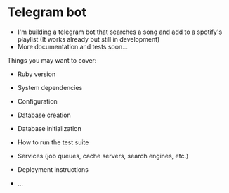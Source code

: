# Telegram bot

- I'm building a telegram bot that searches a song and add to a spotify's playlist (It works already but still in development)
- More documentation and tests soon...

Things you may want to cover:

* Ruby version

* System dependencies

* Configuration

* Database creation

* Database initialization

* How to run the test suite

* Services (job queues, cache servers, search engines, etc.)

* Deployment instructions

* ...
